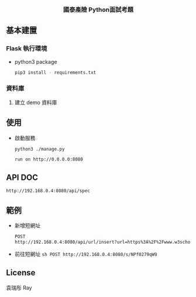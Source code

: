 <!-- PROJECT LOGO -->
<br />
<p align="center">

  <h3 align="center">國泰產險 Python面試考題</h3>

</p>

<!-- GETTING STARTED -->

## 基本建置

### Flask 執行環境

-   python3 package
    ```sh
    pip3 install - requirements.txt
    ```

### 資料庫

1. 建立 demo 資料庫

## 使用

-   啟動服務
    ```sh
    python3 ./manage.py
    ```
    ```
    run on http://0.0.0.0:8080
    ```

## API DOC

```
http://192.168.0.4:8080/api/spec
```

## 範例

-   新增短網址

    ```sh
    POST
    http://192.168.0.4:8080/api/url/insert?url=https%3A%2F%2Fwww.w3schools.com%2Fjsref%2Fmet_his_back.asp
    ```

-   前往短網址
`sh POST http://192.168.0.4:8080/s/NPf0279qW9 `
<!-- LICENSE -->

## License

袁瑞彤 Ray

